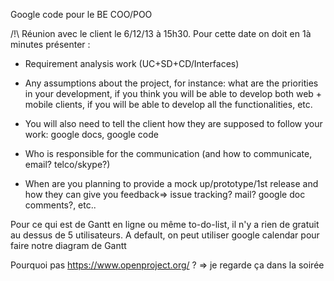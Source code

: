 Google code pour le BE COO/POO

/!\ Réunion avec le client le 6/12/13 à 15h30. Pour cette date on doit en 1à minutes présenter :

- Requirement analysis work (UC+SD+CD/Interfaces)

- Any assumptions about the project, for instance: what are the priorities in your development, if you think you will be able to develop both web + mobile clients, if you will be able to develop all the functionalities, etc.

- You will also need to tell the client how they are supposed to follow your work: google docs, google code

- Who is responsible for the communication (and how to communicate, email? telco/skype?)

- When are you planning to provide a mock up/prototype/1st release and how they can give you feedback=> issue tracking? mail? google doc comments?, etc..



Pour ce qui est de Gantt en ligne ou même to-do-list, il n'y a rien de gratuit au dessus de 5 utilisateurs. A default, on peut utiliser google calendar pour faire notre diagram de Gantt

Pourquoi pas https://www.openproject.org/ ? => je regarde ça dans la soirée